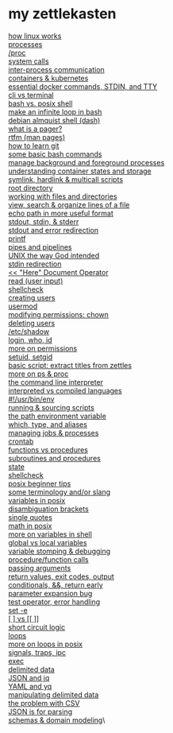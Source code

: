 # my zettlekasten

[how linux works](20210813104317.md)\
[processes](20210813115806.md)\
[/proc](20210813115918.md)\
[system calls](20210813120106.md)\
[inter-process communication](20210813120314.md)\
[containers & kubernetes](20210814134248.md)\
[essential docker commands, STDIN, and TTY](20210817002245.md)\
[cli vs terminal](20210817022210.md) \
[bash vs. posix shell](20210817024132.md)\
[make an infinite loop in bash](20210818001033.md)\
[debian almquist shell (dash)](20210818011856.md)\
[what is a pager?](20210818013349.md)\
[rtfm (man pages)](20210818014731.md)\
[how to learn git](20210818020422.md)\
[some basic bash commands](20210818213758.md)\
[manage background and foreground processes](20210819021015.md)\
[understanding container states and storage](20210819130158.md)\
[symlink, hardlink & multicall scripts](20210820202034.md)\
[root directory](20210820202943.md)\
[working with files and directories](20210820230708.md)\
[view, search & organize lines of a file](20210820231533.md)\
[echo path in more useful format](20210821005124.md)\
[stdout, stdin, & stderr](20210821011130.md)\
[stdout and error redirection](20210821205449.md)\
[printf](20210821205721.md)\
[pipes and pipelines](20210822141528.md)\
[UNIX the way God intended](20210824020930.md)\
[stdin redirection](20210827023751.md)\
[<< "Here" Document Operator](20210829223946.md)\
[read (user input)](20210830004726.md)\
[shellcheck](20210830005857.md)\
[creating users](20210831192050.md)\
[usermod](20210831222213.md)\
[modifying permissions: chown](20210831224333.md)\
[deleting users](20210901012325.md)\
[/etc/shadow](20210901022743.md)\
[login, who, id](20210902020512.md)\
[more on permissions](20210902024755.md)\
[setuid, setgid](20210902141446.md)\
[basic script: extract titles from zettles](20210902232117.md)\
[more on ps & proc](20210904154412.md)\
[the command line interpreter](20210904154919.md)\
[interpreted vs compiled languages](20210906013112.md)\
[#!/usr/bin/env](20210906034627.md)\
[running & sourcing scripts](20210906180347.md)\
[the path environment variable](20210906202355.md)\
[which, type, and aliases](20210906203136.md)\
[managing jobs & processes](20210906204928.md)\
[crontab](20210906213735.md)\
[functions vs procedures](20210906215943.md)\
[subroutines and procedures](20210906231840.md)\
[state](20210906233748.md)\
[shellcheck](20210907002440.md)\
[posix beginner tips](20210907015806.md)\
[some terminology and/or slang](20210907231729.md)\
[variables in posix](20210908003312.md)\
[disambiguation brackets](20210908005809.md)\
[single quotes](20210908010734.md)\
[math in posix](20210908014429.md)\
[more on variables in shell](20210909014832.md)\
[global vs local variables](20210909021817.md)\
[variable stomping & debugging](20210909143307.md)\
[procedure/function calls](20210909225023.md)\
[passing arguments](20210910010856.md)\
[return values, exit codes, output](20210910155535.md)\
[conditionals, &&, return early](20210910185925.md)\
[parameter expansion bug](20210911014857.md)\
[test operator, error handling](20210911130217.md)\
[set -e](20210911185404.md)\
[\[ \] vs \[\[ \]\]](20210911205401.md)\
[short circuit logic](20210913001750.md)\
[loops](20210918133629.md)\
[more on loops in posix](20210921125519.md)\
[signals, traps, ipc](20210922021224.md)\
[exec](20210922031721.md)\
[delimited data](20210923190242.md)\
[JSON and jq](20210924003134.md)\
[YAML and yq](20210924023113.md)\
[manipulating delimited data](20210925125352.md)\
[the problem with CSV](20210928015519.md)\
[JSON is for parsing](20211001001425.md)\
[schemas & domain modeling](20211002134109.md)\
